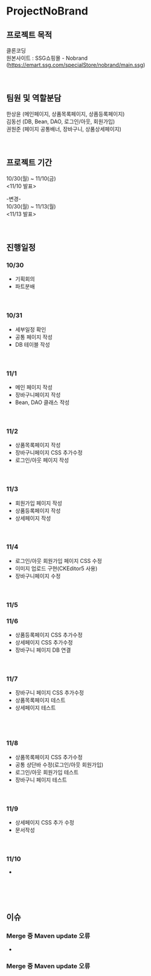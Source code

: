 # ProjectNoBrand

## 프로젝트 목적
  클론코딩  
  원본사이트 : SSG쇼핑몰 - Nobrand (https://emart.ssg.com/specialStore/nobrand/main.ssg)
<br><br><br>
## 팀원 및 역할분담
  한상윤 (메인페이지, 상품목록페이지, 상픔등록페이지)  
  김동선 (DB, Bean, DAO, 로그인/아웃, 회원가입)  
  권원준 (페이지 공통배너, 장바구니, 상품상세페이지)
<br><br><br>
## 프로젝트 기간
  10/30(월) ~ 11/10(금)  
  <11/10 발표>  
    
  -변경-  
  10/30(월) ~ 11/13(월)  
  <11/13 발표>
<br><br><br>
## 진행일정
### 10/30  
  * 기획회의  
  * 파트분배
<br><br><br>
### 10/31
  * 세부일정 확인  
  * 공통 페이지 작성  
  * DB 테이블 작성
<br><br><br>
### 11/1
  * 메인 페이지 작성
  * 장바구니페이지 작성  
  * Bean, DAO 클래스 작성
<br><br><br>  
### 11/2
  * 상품목록페이지 작성  
  * 장바구니페이지 CSS 추가수정
  * 로그인/아웃 페이지 작성
<br><br><br>  
### 11/3
  * 회원가입 페이지 작성
  * 상품등록페이지 작성
  * 상세페이지 작성 
<br><br><br>
### 11/4
  * 로그인/아웃 회원가입 페이지 CSS 수정
  * 이미지 업로드 구현(CKEditor5 사용)
  * 장바구니페이지 수정
<br><br><br>    
### 11/5  

### 11/6
  * 상품등록페이지 CSS 추가수정
  * 상세페이지 CSS 추가수정
  * 장바구니 페이지 DB 연결
 <br><br><br>
### 11/7  
  * 장바구니 페이지 CSS 추가수정
  * 상품목록페이지 테스트
  * 상세페이지 테스트  
<br><br><br>
### 11/8
  * 상품목록페이지 CSS 추가수정
  * 공통 상단바 수정(로그인/아웃 회원가입)
  * 로그인/아웃 회원가입 테스트
  * 장바구니 페이지 테스트
<br><br><br>
### 11/9
  * 상세페이지 CSS 추가 수정
  * 문서작성
<br><br><br>
### 11/10
  *
<br><br><br>
## 이슈
### Merge 중 Maven update 오류
  *
  
### Merge 중 Maven update 오류







  
